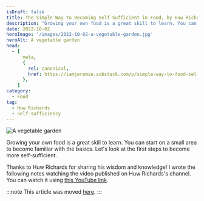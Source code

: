 ```yaml
---
isDraft: false
title: The Simple Way to Becoming Self-Sufficient in Food, by Huw Richards
description: "Growing your own food is a great skill to learn. You can start on a small area to become familiar with the basics. Let's look at the first steps to become more self-sufficient."
date: 2022-10-02
heroImage: '/images/2022-10-02-a-vegetable-garden.jpg'
heroAlt: A vegetable garden
head:
  - [
      meta,
      {
        rel: canonical,
        href: https://iamjeremie.substack.com/p/simple-way-to-food-self-sufficiency-huw-richards,
      },
    ]
category:
  - Food
tag:
  - Huw Richards
  - Self-sufficiency
---
```


![A vegetable garden](/images/2022-10-02-a-vegetable-garden.jpg 'Credits: Above picture by [Jonathan Hanna](https://unsplash.com/ja/@funnelhead?utm_source=unsplash&utm_medium=referral&utm_content=creditCopyText) on [Unsplash](https://unsplash.com/s/photos/vegetable-garden?utm_source=unsplash&utm_medium=referral&utm_content=creditCopyText)')

Growing your own food is a great skill to learn. You can start on a small area to become familiar with the basics. Let's look at the first steps to become more self-sufficient.

Thanks to Huw Richards for sharing his wisdom and knowledge!
I wrote the following notes watching the video published on Huw Richards's channel.
You can watch it using [this YouTube link](https://www.youtube.com/watch?v=8HmQqsTM8co).

:::note
This article was moved [here](../../2022/10/the-simple-way-to-food-self-sufficiency-huw-richards/README.md).
:::
